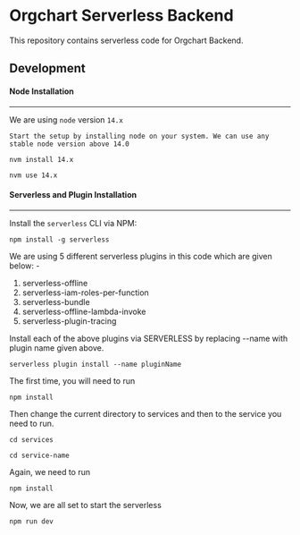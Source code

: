 # Orgchart Serverless Backend

This repository contains serverless code for Orgchart Backend.

## Development

#### Node Installation

---

We are using `node` version `14.x `

`Start the setup by installing node on your system. We can use any stable node version above 14.0`

```
nvm install 14.x

```

```
nvm use 14.x
```

#### Serverless and Plugin Installation

---

Install the `serverless` CLI via NPM:

```
npm install -g serverless
```

We are using 5 different serverless plugins in this code which are given below: -

1. serverless-offline
2. serverless-iam-roles-per-function
3. serverless-bundle
4. serverless-offline-lambda-invoke
5. serverless-plugin-tracing

Install each of the above plugins via SERVERLESS by replacing --name with plugin name given above.

```
serverless plugin install --name pluginName
```

The first time, you will need to run

```
npm install
```

Then change the current directory to services and then to the service you need to run.

```
cd services
```

```
cd service-name
```

Again, we need to run

```
npm install
```

Now, we are all set to start the serverless

```
npm run dev
```
